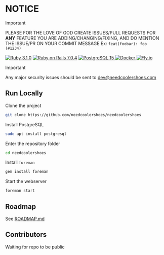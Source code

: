 # NOTICE

> [!IMPORTANT]
> PLEASE FOR THE LOVE OF GOD CREATE ISSUES/PULL REQUESTS FOR **ANY** FEATURE YOU ARE ADDING/CHANGING/FIXING, AND DO MENTION THE ISSUE/PR ON YOUR COMMIT MESSAGE
> Ex: `feat(foobar): foo (#1234)`

[![Ruby 3.1.0](https://img.shields.io/badge/RUBY-3.1.0-%23CC342D?style=for-the-badge&logo=ruby
)](https://www.ruby-lang.org/en/)
[![Ruby on Rails 7.0.4](https://img.shields.io/badge/rails-7.0.4-%23D30001?style=for-the-badge&logo=rubyonrails)](https://rubyonrails.org/)
[![PostgreSQL 15](https://img.shields.io/badge/PostgreSQL-15-%234169E1?style=for-the-badge&logo=postgresql&logoColor=white)
](https://www.postgresql.org/)
[![Docker](https://img.shields.io/badge/Docker-%232496ED?style=for-the-badge&logo=docker&logoColor=white)
](https://www.docker.com/)
[![Fly.io](https://img.shields.io/badge/Fly.io-%2324175B?style=for-the-badge&logo=flydotio)](https://fly.io/)

> [!IMPORTANT]
> Any major security issues should be sent to dev@needcoolershoes.com

## Run Locally

Clone the project

```bash
git clone https://github.com/needcoolershoes/needcoolershoes
```

Install PostgreSQL

```bash
sudo apt install postgresql
```

Enter the repository folder

```bash
cd needcoolershoes
```

Install `foreman`

```bash
gem install foreman
```

Start the webserver

```bash
foreman start
```



## Roadmap

See [ROADMAP.md](docs/ROADMAP.md)

## Contributors

Waiting for repo to be public
